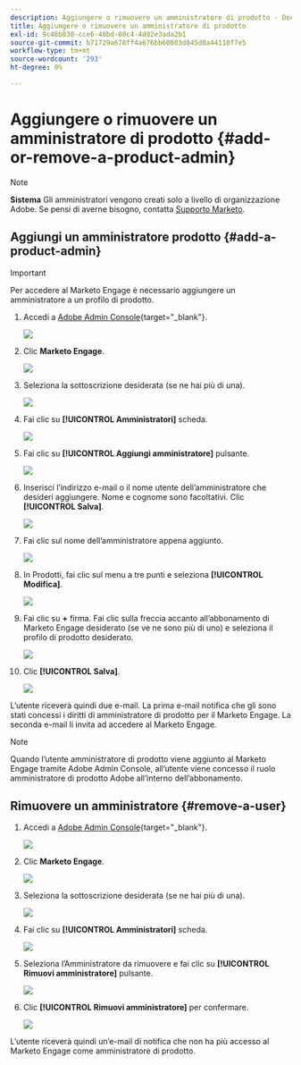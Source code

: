```yaml
---
description: Aggiungere o rimuovere un amministratore di prodotto - Documentazione di Marketo - Documentazione di prodotto
title: Aggiungere o rimuovere un amministratore di prodotto
exl-id: 9c48b830-cce6-48bd-88c4-4d02e3ada2b1
source-git-commit: b71729a678ff4a676bb60803d845d0a44118f7e5
workflow-type: tm+mt
source-wordcount: '293'
ht-degree: 0%

---
```


# Aggiungere o rimuovere un amministratore di prodotto {#add-or-remove-a-product-admin}

>[!NOTE]
>
>**Sistema** Gli amministratori vengono creati solo a livello di organizzazione Adobe. Se pensi di averne bisogno, contatta [Supporto Marketo](https://nation.marketo.com/t5/support/ct-p/Support).

## Aggiungi un amministratore prodotto {#add-a-product-admin}

>[!IMPORTANT]
>
>Per accedere al Marketo Engage è necessario aggiungere un amministratore a un profilo di prodotto.

1. Accedi a [Adobe Admin Console](https://adminconsole.adobe.com/){target="_blank"}.

   ![](assets/add-or-remove-a-product-admin-1.png)

1. Clic **Marketo Engage**.

   ![](assets/add-or-remove-a-product-admin-2.png)

1. Seleziona la sottoscrizione desiderata (se ne hai più di una).

   ![](assets/add-or-remove-a-product-admin-3.png)

1. Fai clic su **[!UICONTROL Amministratori]** scheda.

   ![](assets/add-or-remove-a-product-admin-4.png)

1. Fai clic su **[!UICONTROL Aggiungi amministratore]** pulsante.

   ![](assets/add-or-remove-a-product-admin-5.png)

1. Inserisci l’indirizzo e-mail o il nome utente dell’amministratore che desideri aggiungere. Nome e cognome sono facoltativi. Clic **[!UICONTROL Salva]**.

   ![](assets/add-or-remove-a-product-admin-6.png)

1. Fai clic sul nome dell’amministratore appena aggiunto.

   ![](assets/add-or-remove-a-product-admin-7.png)

1. In Prodotti, fai clic sul menu a tre punti e seleziona **[!UICONTROL Modifica]**.

   ![](assets/add-or-remove-a-product-admin-8.png)

1. Fai clic su **+** firma. Fai clic sulla freccia accanto all’abbonamento di Marketo Engage desiderato (se ve ne sono più di uno) e seleziona il profilo di prodotto desiderato.

   ![](assets/add-or-remove-a-product-admin-9.png)

1. Clic **[!UICONTROL Salva]**.

   ![](assets/add-or-remove-a-product-admin-10.png)

L’utente riceverà quindi due e-mail. La prima e-mail notifica che gli sono stati concessi i diritti di amministratore di prodotto per il Marketo Engage. La seconda e-mail li invita ad accedere al Marketo Engage.

>[!NOTE]
>
>Quando l’utente amministratore di prodotto viene aggiunto al Marketo Engage tramite Adobe Admin Console, all’utente viene concesso il ruolo amministratore di prodotto Adobe all’interno dell’abbonamento.

## Rimuovere un amministratore {#remove-a-user}

1. Accedi a [Adobe Admin Console](https://adminconsole.adobe.com/){target="_blank"}.

   ![](assets/add-or-remove-a-product-admin-11.png)

1. Clic **Marketo Engage**.

   ![](assets/add-or-remove-a-product-admin-12.png)

1. Seleziona la sottoscrizione desiderata (se ne hai più di una).

   ![](assets/add-or-remove-a-product-admin-13.png)

1. Fai clic su **[!UICONTROL Amministratori]** scheda.

   ![](assets/add-or-remove-a-product-admin-14.png)

1. Seleziona l’Amministratore da rimuovere e fai clic su **[!UICONTROL Rimuovi amministratore]** pulsante.

   ![](assets/add-or-remove-a-product-admin-15.png)

1. Clic **[!UICONTROL Rimuovi amministratore]** per confermare.

   ![](assets/add-or-remove-a-product-admin-16.png)

L’utente riceverà quindi un’e-mail di notifica che non ha più accesso al Marketo Engage come amministratore di prodotto.
